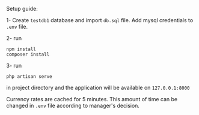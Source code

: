 
Setup guide:

1- Create `testdb1` database and import `db.sql` file. Add mysql credentials to `.env` file.

2- run
```
npm install
composer install
```

3- run

`php artisan serve`

in project directory and the application will be available on `127.0.0.1:8000`


Currency rates are cached for 5 minutes. This amount of time can be changed in `.env` file according to manager's decision.
